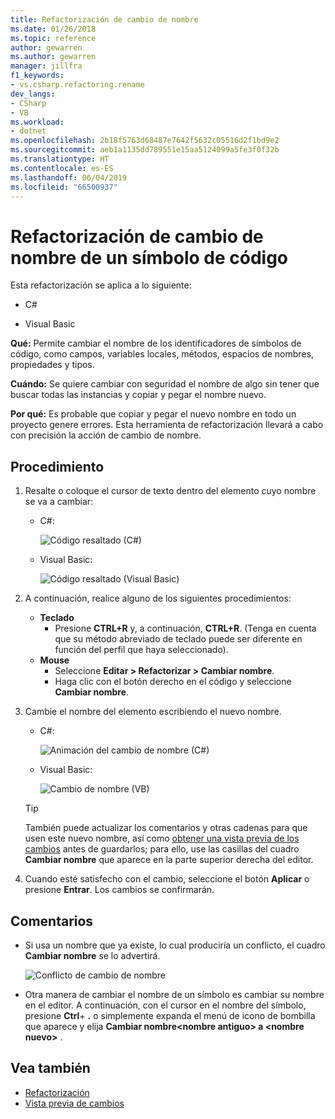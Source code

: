 ```yaml
---
title: Refactorización de cambio de nombre
ms.date: 01/26/2018
ms.topic: reference
author: gewarren
ms.author: gewarren
manager: jillfra
f1_keywords:
- vs.csharp.refactoring.rename
dev_langs:
- CSharp
- VB
ms.workload:
- dotnet
ms.openlocfilehash: 2b18f5763d68487e7642f5632c05516d2f1bd9e2
ms.sourcegitcommit: aeb1a1135dd789551e15aa5124099a5fe3f0f32b
ms.translationtype: HT
ms.contentlocale: es-ES
ms.lasthandoff: 06/04/2019
ms.locfileid: "66500937"
---
```

# <a name="rename-a-code-symbol-refactoring"></a>Refactorización de cambio de nombre de un símbolo de código

Esta refactorización se aplica a lo siguiente:

- C#

- Visual Basic

**Qué:** Permite cambiar el nombre de los identificadores de símbolos de código, como campos, variables locales, métodos, espacios de nombres, propiedades y tipos.

**Cuándo:** Se quiere cambiar con seguridad el nombre de algo sin tener que buscar todas las instancias y copiar y pegar el nombre nuevo.

**Por qué:** Es probable que copiar y pegar el nuevo nombre en todo un proyecto genere errores. Esta herramienta de refactorización llevará a cabo con precisión la acción de cambio de nombre.

## <a name="how-to"></a>Procedimiento

1. Resalte o coloque el cursor de texto dentro del elemento cuyo nombre se va a cambiar:

   - C#:

       ![Código resaltado (C#)](media/rename-highlight-cs.png)

   - Visual Basic:

       ![Código resaltado (Visual Basic)](media/rename-highlight-vb.png)

2. A continuación, realice alguno de los siguientes procedimientos:

   - **Teclado**
      - Presione **CTRL+R** y, a continuación, **CTRL+R**. (Tenga en cuenta que su método abreviado de teclado puede ser diferente en función del perfil que haya seleccionado).
   - **Mouse**
      - Seleccione **Editar > Refactorizar > Cambiar nombre**.
      - Haga clic con el botón derecho en el código y seleccione **Cambiar nombre**.

3. Cambie el nombre del elemento escribiendo el nuevo nombre.

   - C#:

      ![Animación del cambio de nombre (C#)](media/rename-animated-cs.gif)

   - Visual Basic:

      ![Cambio de nombre (VB)](media/rename-rename-vb.png)

   > [!TIP]
   > También puede actualizar los comentarios y otras cadenas para que usen este nuevo nombre, así como [obtener una vista previa de los cambios](../../ide/preview-changes.md) antes de guardarlos; para ello, use las casillas del cuadro **Cambiar nombre** que aparece en la parte superior derecha del editor.

4. Cuando esté satisfecho con el cambio, seleccione el botón **Aplicar** o presione **Entrar**. Los cambios se confirmarán.

## <a name="remarks"></a>Comentarios

- Si usa un nombre que ya existe, lo cual produciría un conflicto, el cuadro **Cambiar nombre** se lo advertirá.

   ![Conflicto de cambio de nombre](media/rename-conflict-cs.png)

- Otra manera de cambiar el nombre de un símbolo es cambiar su nombre en el editor. A continuación, con el cursor en el nombre del símbolo, presione **Ctrl**+ **.** o simplemente expanda el menú de icono de bombilla que aparece y elija **Cambiar nombre\<nombre antiguo> a \<nombre nuevo>** .

## <a name="see-also"></a>Vea también

- [Refactorización](../refactoring-in-visual-studio.md)
- [Vista previa de cambios](../../ide/preview-changes.md)
